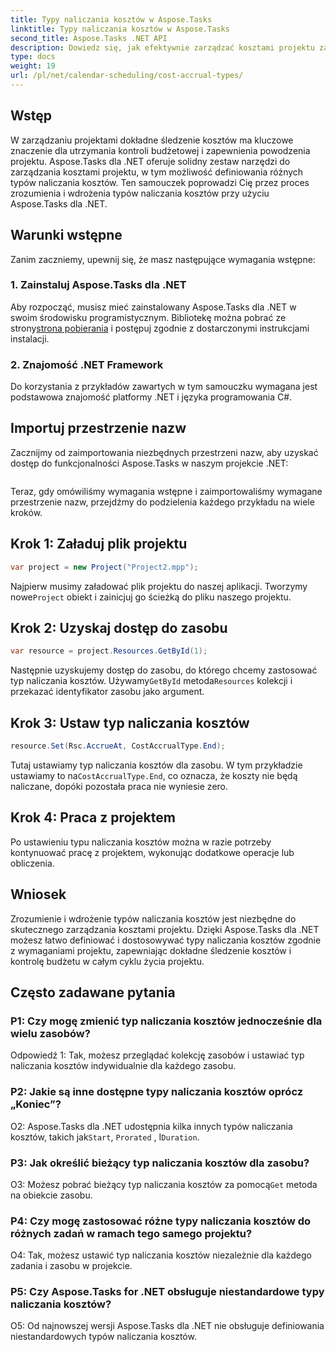 ```yaml
---
title: Typy naliczania kosztów w Aspose.Tasks
linktitle: Typy naliczania kosztów w Aspose.Tasks
second_title: Aspose.Tasks .NET API
description: Dowiedz się, jak efektywnie zarządzać kosztami projektu za pomocą Aspose.Tasks dla .NET. Zdefiniuj typy naliczania kosztów w celu dokładnego śledzenia budżetu.
type: docs
weight: 19
url: /pl/net/calendar-scheduling/cost-accrual-types/
---
```

## Wstęp

W zarządzaniu projektami dokładne śledzenie kosztów ma kluczowe znaczenie dla utrzymania kontroli budżetowej i zapewnienia powodzenia projektu. Aspose.Tasks dla .NET oferuje solidny zestaw narzędzi do zarządzania kosztami projektu, w tym możliwość definiowania różnych typów naliczania kosztów. Ten samouczek poprowadzi Cię przez proces zrozumienia i wdrożenia typów naliczania kosztów przy użyciu Aspose.Tasks dla .NET.

## Warunki wstępne

Zanim zaczniemy, upewnij się, że masz następujące wymagania wstępne:

### 1. Zainstaluj Aspose.Tasks dla .NET

 Aby rozpocząć, musisz mieć zainstalowany Aspose.Tasks dla .NET w swoim środowisku programistycznym. Bibliotekę można pobrać ze strony[strona pobierania](https://releases.aspose.com/tasks/net/) i postępuj zgodnie z dostarczonymi instrukcjami instalacji.

### 2. Znajomość .NET Framework

Do korzystania z przykładów zawartych w tym samouczku wymagana jest podstawowa znajomość platformy .NET i języka programowania C#.

## Importuj przestrzenie nazw

Zacznijmy od zaimportowania niezbędnych przestrzeni nazw, aby uzyskać dostęp do funkcjonalności Aspose.Tasks w naszym projekcie .NET:

```csharp

```

Teraz, gdy omówiliśmy wymagania wstępne i zaimportowaliśmy wymagane przestrzenie nazw, przejdźmy do podzielenia każdego przykładu na wiele kroków.

## Krok 1: Załaduj plik projektu

```csharp
var project = new Project("Project2.mpp");
```

 Najpierw musimy załadować plik projektu do naszej aplikacji. Tworzymy nowe`Project` obiekt i zainicjuj go ścieżką do pliku naszego projektu.

## Krok 2: Uzyskaj dostęp do zasobu

```csharp
var resource = project.Resources.GetById(1);
```

 Następnie uzyskujemy dostęp do zasobu, do którego chcemy zastosować typ naliczania kosztów. Używamy`GetById` metoda`Resources` kolekcji i przekazać identyfikator zasobu jako argument.

## Krok 3: Ustaw typ naliczania kosztów

```csharp
resource.Set(Rsc.AccrueAt, CostAccrualType.End);
```

Tutaj ustawiamy typ naliczania kosztów dla zasobu. W tym przykładzie ustawiamy to na`CostAccrualType.End`, co oznacza, że koszty nie będą naliczane, dopóki pozostała praca nie wyniesie zero.

## Krok 4: Praca z projektem

Po ustawieniu typu naliczania kosztów można w razie potrzeby kontynuować pracę z projektem, wykonując dodatkowe operacje lub obliczenia.

## Wniosek

Zrozumienie i wdrożenie typów naliczania kosztów jest niezbędne do skutecznego zarządzania kosztami projektu. Dzięki Aspose.Tasks dla .NET możesz łatwo definiować i dostosowywać typy naliczania kosztów zgodnie z wymaganiami projektu, zapewniając dokładne śledzenie kosztów i kontrolę budżetu w całym cyklu życia projektu.

## Często zadawane pytania

### P1: Czy mogę zmienić typ naliczania kosztów jednocześnie dla wielu zasobów?

Odpowiedź 1: Tak, możesz przeglądać kolekcję zasobów i ustawiać typ naliczania kosztów indywidualnie dla każdego zasobu.

### P2: Jakie są inne dostępne typy naliczania kosztów oprócz „Koniec”?

O2: Aspose.Tasks dla .NET udostępnia kilka innych typów naliczania kosztów, takich jak`Start`, `Prorated` , I`Duration`.

### P3: Jak określić bieżący typ naliczania kosztów dla zasobu?

 O3: Możesz pobrać bieżący typ naliczania kosztów za pomocą`Get` metoda na obiekcie zasobu.

### P4: Czy mogę zastosować różne typy naliczania kosztów do różnych zadań w ramach tego samego projektu?

O4: Tak, możesz ustawić typ naliczania kosztów niezależnie dla każdego zadania i zasobu w projekcie.

### P5: Czy Aspose.Tasks for .NET obsługuje niestandardowe typy naliczania kosztów?

O5: Od najnowszej wersji Aspose.Tasks dla .NET nie obsługuje definiowania niestandardowych typów naliczania kosztów.